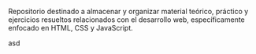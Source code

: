 
Repositorio destinado a almacenar y organizar material teórico, práctico y ejercicios resueltos relacionados con el desarrollo web, específicamente enfocado en HTML, CSS y JavaScript.

asd

